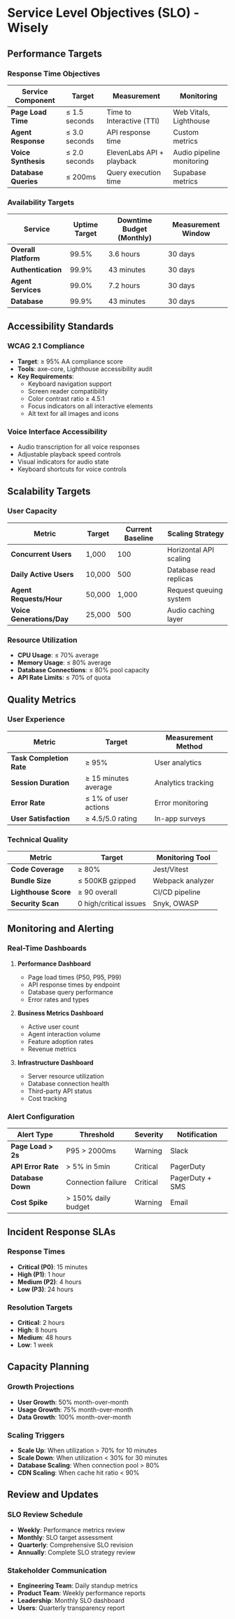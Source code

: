 # Service Level Objectives (SLO) - Wisely

## Performance Targets

### Response Time Objectives
| Service Component | Target | Measurement | Monitoring |
|-------------------|---------|-------------|------------|
| **Page Load Time** | ≤ 1.5 seconds | Time to Interactive (TTI) | Web Vitals, Lighthouse |
| **Agent Response** | ≤ 3.0 seconds | API response time | Custom metrics |
| **Voice Synthesis** | ≤ 2.0 seconds | ElevenLabs API + playback | Audio pipeline monitoring |
| **Database Queries** | ≤ 200ms | Query execution time | Supabase metrics |

### Availability Targets
| Service | Uptime Target | Downtime Budget (Monthly) | Measurement Window |
|---------|---------------|---------------------------|-------------------|
| **Overall Platform** | 99.5% | 3.6 hours | 30 days |
| **Authentication** | 99.9% | 43 minutes | 30 days |
| **Agent Services** | 99.0% | 7.2 hours | 30 days |
| **Database** | 99.9% | 43 minutes | 30 days |

## Accessibility Standards

### WCAG 2.1 Compliance
- **Target**: ≥ 95% AA compliance score
- **Tools**: axe-core, Lighthouse accessibility audit
- **Key Requirements**:
  - Keyboard navigation support
  - Screen reader compatibility
  - Color contrast ratio ≥ 4.5:1
  - Focus indicators on all interactive elements
  - Alt text for all images and icons

### Voice Interface Accessibility
- Audio transcription for all voice responses
- Adjustable playback speed controls
- Visual indicators for audio state
- Keyboard shortcuts for voice controls

## Scalability Targets

### User Capacity
| Metric | Target | Current Baseline | Scaling Strategy |
|--------|---------|------------------|------------------|
| **Concurrent Users** | 1,000 | 100 | Horizontal API scaling |
| **Daily Active Users** | 10,000 | 500 | Database read replicas |
| **Agent Requests/Hour** | 50,000 | 1,000 | Request queuing system |
| **Voice Generations/Day** | 25,000 | 500 | Audio caching layer |

### Resource Utilization
- **CPU Usage**: ≤ 70% average
- **Memory Usage**: ≤ 80% average  
- **Database Connections**: ≤ 80% pool capacity
- **API Rate Limits**: ≤ 70% of quota

## Quality Metrics

### User Experience
| Metric | Target | Measurement Method |
|--------|---------|-------------------|
| **Task Completion Rate** | ≥ 95% | User analytics |
| **Session Duration** | ≥ 15 minutes average | Analytics tracking |
| **Error Rate** | ≤ 1% of user actions | Error monitoring |
| **User Satisfaction** | ≥ 4.5/5.0 rating | In-app surveys |

### Technical Quality
| Metric | Target | Monitoring Tool |
|--------|---------|----------------|
| **Code Coverage** | ≥ 80% | Jest/Vitest |
| **Bundle Size** | ≤ 500KB gzipped | Webpack analyzer |
| **Lighthouse Score** | ≥ 90 overall | CI/CD pipeline |
| **Security Scan** | 0 high/critical issues | Snyk, OWASP |

## Monitoring and Alerting

### Real-Time Dashboards
1. **Performance Dashboard**
   - Page load times (P50, P95, P99)
   - API response times by endpoint
   - Database query performance
   - Error rates and types

2. **Business Metrics Dashboard**
   - Active user count
   - Agent interaction volume
   - Feature adoption rates
   - Revenue metrics

3. **Infrastructure Dashboard**
   - Server resource utilization
   - Database connection health
   - Third-party API status
   - Cost tracking

### Alert Configuration
| Alert Type | Threshold | Severity | Notification |
|------------|-----------|----------|--------------|
| **Page Load > 2s** | P95 > 2000ms | Warning | Slack |
| **API Error Rate** | > 5% in 5min | Critical | PagerDuty |
| **Database Down** | Connection failure | Critical | PagerDuty + SMS |
| **Cost Spike** | > 150% daily budget | Warning | Email |

## Incident Response SLAs

### Response Times
- **Critical (P0)**: 15 minutes
- **High (P1)**: 1 hour  
- **Medium (P2)**: 4 hours
- **Low (P3)**: 24 hours

### Resolution Targets
- **Critical**: 2 hours
- **High**: 8 hours
- **Medium**: 48 hours
- **Low**: 1 week

## Capacity Planning

### Growth Projections
- **User Growth**: 50% month-over-month
- **Usage Growth**: 75% month-over-month
- **Data Growth**: 100% month-over-month

### Scaling Triggers
- **Scale Up**: When utilization > 70% for 10 minutes
- **Scale Down**: When utilization < 30% for 30 minutes
- **Database Scaling**: When connection pool > 80%
- **CDN Scaling**: When cache hit ratio < 90%

## Review and Updates

### SLO Review Schedule
- **Weekly**: Performance metrics review
- **Monthly**: SLO target assessment
- **Quarterly**: Comprehensive SLO revision
- **Annually**: Complete SLO strategy review

### Stakeholder Communication
- **Engineering Team**: Daily standup metrics
- **Product Team**: Weekly performance reports
- **Leadership**: Monthly SLO dashboard
- **Users**: Quarterly transparency report
